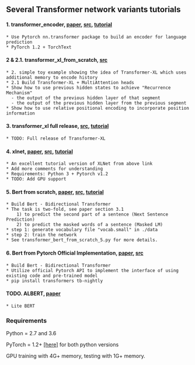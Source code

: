 ## Several Transformer network variants tutorials

#### 1. transformer_encoder, [paper](https://arxiv.org/pdf/1706.03762.pdf), [src](https://pytorch.org/tutorials/beginner/transformer_tutorial.html), [tutorial](https://pytorch.org/tutorials/beginner/transformer_tutorial.html)
    * Use Pytorch nn.transformer package to build an encoder for language prediction
    * PyTorch 1.2 + TorchText
   
#### 2 & 2.1. transformer_xl_from_scratch, [src](https://mlexplained.com/2019/07/04/building-the-transformer-xl-from-scratch/)
    * 2. simple toy example showing the idea of Transformer-XL which uses additional memory to encode history    
    * 2.1 Build Transformer-XL + MultiAttention heads
    * Show how to use previous hidden states to achieve "Recurrence Mechanism"
      - the output of the previous hidden layer of that segment
      - the output of the previous hidden layer from the previous segment
    * Show how to use relative positional encoding to incorporate position information

#### 3. transformer_xl full release, [src](https://github.com/kimiyoung/transformer-xl/tree/master/pytorch), [tutorial](https://towardsdatascience.com/transformer-xl-explained-combining-transformers-and-rnns-into-a-state-of-the-art-language-model-c0cfe9e5a924)
    * TODO: Full release of Transformer-XL
    
#### 4. xlnet, [paper](https://arxiv.org/pdf/1906.08237.pdf), [src](https://github.com/graykode/xlnet-Pytorch), [tutorial](https://towardsdatascience.com/what-is-xlnet-and-why-it-outperforms-bert-8d8fce710335)
    * An excellent tutorial version of XLNet from above link
    * Add more comments for understanding
    * Requirements: Python 3 + Pytorch v1.2 
    * TODO: Add GPU support

#### 5. Bert from scratch, [paper](https://arxiv.org/abs/1810.04805), [src](https://github.com/codertimo/BERT-pytorch/tree/master/bert_pytorch/model), [tutorial](https://towardsdatascience.com/bert-explained-state-of-the-art-language-model-for-nlp-f8b21a9b6270)
    * Build Bert - Bidirectional Transformer
    * The task is two-fold, see paper section 3.1
        1) to predict the second part of a sentence (Next Sentence Prediction)
        2) to predict the masked words of a sentence (Masked LM)
    * step 1: generate vocabulary file "vocab.small" in ./data
    * step 2: train the network
    * See transformer_bert_from_scratch_5.py for more details.

#### 6. Bert from Pytorch Official Implementation, [paper](https://arxiv.org/abs/1810.04805), [src](https://github.com/huggingface/transformers)
    * Build Bert - Bidirectional Transformer
    * Utilize official Pytorch API to implement the interface of using existing code and pre-trained model
    * pip install transformers tb-nightly 


#### TODO. ALBERT, [paper](https://arxiv.org/abs/1909.11942v1)
    * Lite BERT



### Requirements
Python = 2.7 and 3.6

PyTorch = 1.2+ [[here]](https://pytorch.org/) for both python versions

GPU training with 4G+ memory, testing with 1G+ memory.
